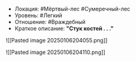- Локация: #Мёртвый-лес  #Сумеречный-лес
- Уровень: #Легкий
- Отношение: #Враждебный
- Краткое описание: **"Стук костей . . ."**

![[Pasted image 20250106204055.png]]

![[Pasted image 20250106204110.png]]

